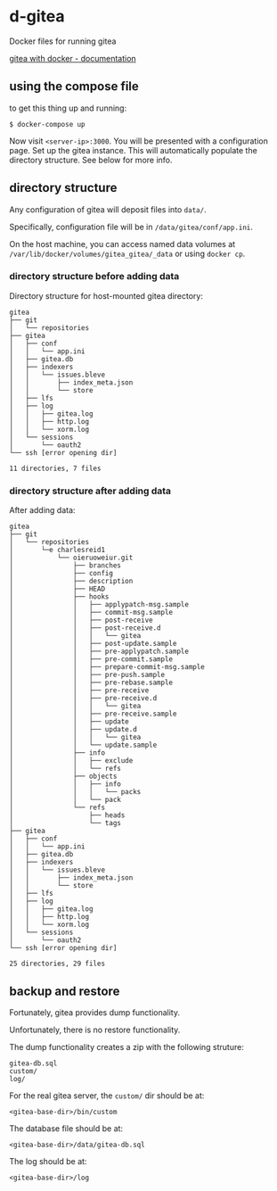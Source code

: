 # d-gitea

Docker files for running gitea

[gitea with docker - documentation](https://docs.gitea.io/en-us/install-with-docker/)

## using the compose file

to get this thing up and running:

```
$ docker-compose up
```

Now visit `<server-ip>:3000`. You will be presented with a configuration page.
Set up the gitea instance. This will automatically populate the directory 
structure. See below for more info.

## directory structure

Any configuration of gitea will deposit files into `data/`.

Specifically, configuration file will be in `/data/gitea/conf/app.ini`.

On the host machine, you can access named data volumes at 
`/var/lib/docker/volumes/gitea_gitea/_data`
or using `docker cp`.

### directory structure before adding data

Directory structure for host-mounted gitea directory:

```
gitea
├── git
│   └── repositories
├── gitea
│   ├── conf
│   │   └── app.ini
│   ├── gitea.db
│   ├── indexers
│   │   └── issues.bleve
│   │       ├── index_meta.json
│   │       └── store
│   ├── lfs
│   ├── log
│   │   ├── gitea.log
│   │   ├── http.log
│   │   └── xorm.log
│   └── sessions
│       └── oauth2
└── ssh [error opening dir]

11 directories, 7 files
```

### directory structure after adding data

After adding data:

```
gitea
├── git
│   └── repositories
│       └─e charlesreid1
│           └── oieruoweiur.git
│               ├── branches
│               ├── config
│               ├── description
│               ├── HEAD
│               ├── hooks
│               │   ├── applypatch-msg.sample
│               │   ├── commit-msg.sample
│               │   ├── post-receive
│               │   ├── post-receive.d
│               │   │   └── gitea
│               │   ├── post-update.sample
│               │   ├── pre-applypatch.sample
│               │   ├── pre-commit.sample
│               │   ├── prepare-commit-msg.sample
│               │   ├── pre-push.sample
│               │   ├── pre-rebase.sample
│               │   ├── pre-receive
│               │   ├── pre-receive.d
│               │   │   └── gitea
│               │   ├── pre-receive.sample
│               │   ├── update
│               │   ├── update.d
│               │   │   └── gitea
│               │   └── update.sample
│               ├── info
│               │   ├── exclude
│               │   └── refs
│               ├── objects
│               │   ├── info
│               │   │   └── packs
│               │   └── pack
│               └── refs
│                   ├── heads
│                   └── tags
├── gitea
│   ├── conf
│   │   └── app.ini
│   ├── gitea.db
│   ├── indexers
│   │   └── issues.bleve
│   │       ├── index_meta.json
│   │       └── store
│   ├── lfs
│   ├── log
│   │   ├── gitea.log
│   │   ├── http.log
│   │   └── xorm.log
│   └── sessions
│       └── oauth2
└── ssh [error opening dir]

25 directories, 29 files
```

## backup and restore

Fortunately, gitea provides dump functionality.

Unfortunately, there is no restore functionality.

The dump functionality creates a zip with
the following struture:

```
gitea-db.sql
custom/
log/
```

For the real gitea server, the `custom/` dir should be at:

```
<gitea-base-dir>/bin/custom
```

The database file should be at:

```
<gitea-base-dir>/data/gitea-db.sql
```

The log should be at:

```
<gitea-base-dir>/log
```

